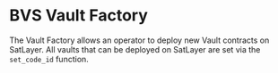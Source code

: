 # BVS Vault Factory

The Vault Factory allows an operator to deploy new Vault contracts on SatLayer.
All vaults that can be deployed on SatLayer are set via the `set_code_id` function.
